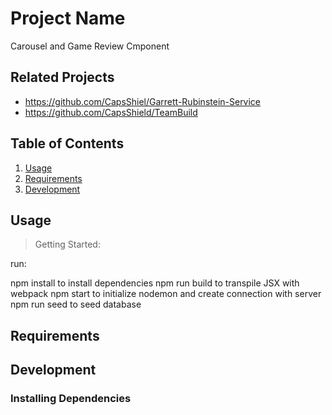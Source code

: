 # Project Name

Carousel and Game Review Cmponent

## Related Projects

  - https://github.com/CapsShiel/Garrett-Rubinstein-Service
  - https://github.com/CapsShield/TeamBuild


## Table of Contents

1. [Usage](#Usage)
2. [Requirements](#requirements)
3. [Development](#development)

## Usage

> Getting Started:

run:

npm install to install dependencies
npm run build to transpile JSX with webpack
npm start to initialize nodemon and create connection with server
npm run seed to seed database

## Requirements

## Development

### Installing Dependencies


